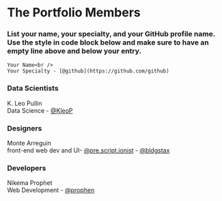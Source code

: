 # **The Portfolio** Members

### List your name, your specialty, and your GitHub profile name. Use the style in code block below and make sure to have an empty line above and below your entry.


```
Your Name<br />
Your Specialty - [@github](https://github.com/github)
```

### **Data Scientists**

K. Leo Pullin <br />
Data Science - [@KleoP](https://github.com/KleoP)

### **Designers**
Monte Arreguin<br/>
front-end web dev and UI- [@pre.script.ionist](https://www.bldgstax.com/) - [@bldgstax](https://github.com/montearreguin)
### **Developers**

Nikema Prophet<br />
Web Development - [@prophen](https://github.com/prophen)

